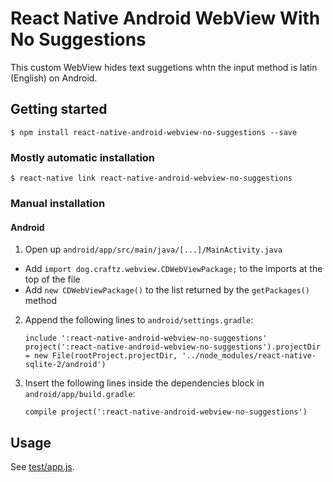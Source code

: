 # React Native Android WebView With No Suggestions

This custom WebView hides text suggetions whtn the input method is latin (English) on Android.

## Getting started

```shell
$ npm install react-native-android-webview-no-suggestions --save
```

### Mostly automatic installation

```shell
$ react-native link react-native-android-webview-no-suggestions
```

### Manual installation

#### Android

1. Open up `android/app/src/main/java/[...]/MainActivity.java`
  - Add `import dog.craftz.webview.CDWebViewPackage;` to the imports at the top of the file
  - Add `new CDWebViewPackage()` to the list returned by the `getPackages()` method
2. Append the following lines to `android/settings.gradle`:
    ```
    include ':react-native-android-webview-no-suggestions'
    project(':react-native-android-webview-no-suggestions').projectDir = new File(rootProject.projectDir, '../node_modules/react-native-sqlite-2/android')
    ```
3. Insert the following lines inside the dependencies block in `android/app/build.gradle`:
    ```
    compile project(':react-native-android-webview-no-suggestions')
    ```

## Usage

See [test/app.js](test/app.js).
